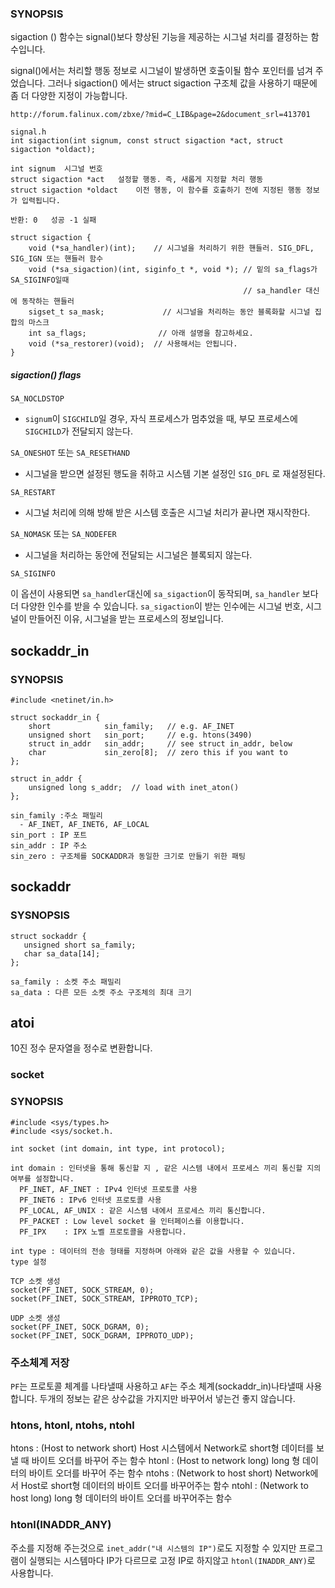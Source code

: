 ### SYNOPSIS

sigaction () 함수는 signal()보다 향상된 기능을 제공하는 시그널 처리를 결정하는 함수입니다.

signal()에서는 처리할 행동 정보로 시그널이 발생하면 호출이될 함수 포인터를 넘겨 주었습니다.
그러나 sigaction() 에서는 struct sigaction 구조체 값을 사용하기 때문에 좀 더 다양한 지정이 가능합니다.

```
http://forum.falinux.com/zbxe/?mid=C_LIB&page=2&document_srl=413701

signal.h
int sigaction(int signum, const struct sigaction *act, struct sigaction *oldact);

int signum 	시그널 번호
struct sigaction *act 	설정할 행동. 즉, 새롭게 지정할 처리 행동
struct sigaction *oldact 	이전 행동, 이 함수를 호출하기 전에 지정된 행동 정보가 입력됩니다.

반환: 0	성공 -1 실패

struct sigaction {
	void (*sa_handler)(int);    // 시그널을 처리하기 위한 핸들러. SIG_DFL, SIG_IGN 또는 핸들러 함수
	void (*sa_sigaction)(int, siginfo_t *, void *); // 밑의 sa_flags가 SA_SIGINFO일때 
	                                                // sa_handler 대신에 동작하는 핸들러
	sigset_t sa_mask;             // 시그널을 처리하는 동안 블록화할 시그널 집합의 마스크
	int sa_flags;                // 아래 설명을 참고하세요.
	void (*sa_restorer)(void);  // 사용해서는 안됩니다.
}
```

##### sigaction() flags

`SA_NOCLDSTOP`

  - `signum`이 `SIGCHILD`일 경우, 자식 프로세스가 멈추었을 때, 부모 프로세스에 `SIGCHILD`가 전달되지 않는다.

`SA_ONESHOT` 또는 `SA_RESETHAND`

  - 시그널을 받으면 설정된 행도을 취하고 시스템 기본 설정인 `SIG_DFL` 로 재설정된다.

`SA_RESTART`

  -	시그널 처리에 의해 방해 받은 시스템 호출은 시그널 처리가 끝나면 재시작한다.

`SA_NOMASK` 또는 `SA_NODEFER`

  - 시그널을 처리하는 동안에 전달되는 시그널은 블록되지 않는다.

`SA_SIGINFO`

이 옵션이 사용되면 `sa_handler`대신에 `sa_sigaction`이 동작되며, `sa_handler` 보다 더 다양한 인수를 받을 수 있습니다.
 `sa_sigaction`이 받는 인수에는 시그널 번호, 시그널이 만들어진 이유, 시그널을 받는 프로세스의 정보입니다. 


## sockaddr_in

### SYNOPSIS

```
#include <netinet/in.h>

struct sockaddr_in {
    short            sin_family;   // e.g. AF_INET
    unsigned short   sin_port;     // e.g. htons(3490)
    struct in_addr   sin_addr;     // see struct in_addr, below
    char             sin_zero[8];  // zero this if you want to
};

struct in_addr {
    unsigned long s_addr;  // load with inet_aton()
};

sin_family :주소 패밀리
  - AF_INET, AF_INET6, AF_LOCAL
sin_port : IP 포트
sin_addr : IP 주소
sin_zero : 구조체를 SOCKADDR과 동일한 크기로 만들기 위한 패팅
```

## sockaddr

### SYSNOPSIS

```
struct sockaddr { 
   unsigned short sa_family; 
   char sa_data[14]; 
};

sa_family : 소켓 주소 패밀리
sa_data : 다른 모든 소켓 주소 구조체의 최대 크기

```

## atoi

10진 정수 문자열을 정수로 변환합니다.

### socket

### SYNOPSIS

```
#include <sys/types.h>
#include <sys/socket.h.

int socket (int domain, int type, int protocol);

int domain : 인터넷을 통해 통신할 지 , 같은 시스템 내에서 프로세스 끼리 통신할 지의 여부를 설정합니다.
  PF_INET, AF_INET : IPv4 인터넷 프로토콜 사용
  PF_INET6 : IPv6 인터넷 프로토콜 사용
  PF_LOCAL, AF_UNIX : 같은 시스템 내에서 프로세스 끼리 통신합니다.
  PF_PACKET : Low level socket 을 인터페이스를 이용합니다.
  PF_IPX    : IPX 노벨 프로토콜을 사용합니다.

int type : 데이터의 전송 형태를 지정하며 아래와 같은 값을 사용할 수 있습니다.
type 설정

TCP 소켓 생성
socket(PF_INET, SOCK_STREAM, 0);
socket(PF_INET, SOCK_STREAM, IPPROTO_TCP);

UDP 소켓 생성
socket(PF_INET, SOCK_DGRAM, 0);
socket(PF_INET, SOCK_DGRAM, IPPROTO_UDP);
```

### 주소체계 저장

`PF`는 프로토콜 체계를 나타낼때 사용하고 `AF`는 주소 체계(sockaddr_in)나타낼때 사용합니다.
두개의 정보는 같은 상수값을 가지지만 바꾸어서 넣는건 좋지 않습니다.


### htons, htonl, ntohs, ntohl

htons : (Host to network short)
  Host 시스템에서 Network로 short형 데이터를 보낼 때 바이트 오더를 바꾸어 주는 함수
htonl : (Host to network long)
  long 형 데이터의 바이트 오더를 바꾸어 주는 함수
ntohs : (Network to host short)
  Network에서 Host로 short형 데이터의 바이트 오더를 바꾸어주는 함수
ntohl : (Network to host long)
  long 형 데이터의 바이트 오더를 바꾸어주는 함수

### htonl(INADDR_ANY)

주소를 지정해 주는것으로 `inet_addr("내 시스템의 IP")`로도 지정할 수 있지만 프로그램이 실행되는 시스템마다
IP가 다르므로 고정 IP로 하지않고 `htonl(INADDR_ANY)`로 사용합니다.

